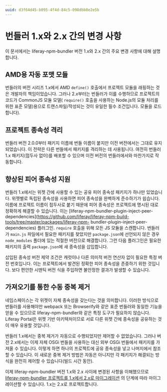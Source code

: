 ```yaml
---
uuid: d3f64d45-b095-4f4d-84c5-098dbb8e2e5b
---
```


# 번들러 1.x와 2.x 간의 변경 사항

이 문서에서는 liferay-npm-bundler 버전 1.x와 2.x 간의 주요 변경 사항에 대해 설명합니다.

## AMD용 자동 포맷 모듈

번들러의 버전 시리즈 1.x에서 AMD `define()` 호출에서 프로젝트 모듈을 래핑하는 것은 개발자의 책임이었습니다. 그러나 2.x부터는 번들러가 이를 수행하므로 프로젝트의 코드가 CommonJS 모듈 모델( `require()` 호출을 사용하는 Node.js의 모듈 처리를 위한 표준 모델)용으로 트랜스파일/작성되는 것이 유일한 필수 조건입니다. 모듈을 로드합니다).

## 프로젝트 종속성 격리

번들러 버전 2.0.0부터 패키지 이름에 번들 이름이 붙지만 이전 버전에서는 그대로 유지되었습니다. 이 전략은 다른 번들에서 패키지를 격리하는 데 사용됩니다. 여전히 번들러 1.x 패키지(접두사 없이)를 배포할 수 있으며 이전 버전의 번들러에서와 마찬가지로 작동합니다.

## 향상된 피어 종속성 지원

번들러 1.x에서는 위젯 간에 사용할 수 있는 공유 피어 종속성 패키지가 하나만 있었습니다. 위젯별로 독립된 종속성을 사용하면 피어 종속성을 완벽하게 준수하기가 쉽습니다. 이름에 프로젝트 이름이 접두사로 붙기 때문에 피어 종속성은 프로젝트에 명시된 대로 정확하게 해결할 수 있습니다. 이는 [liferay-npm-bundler-plugin-inject-peer-dependencies](https://github.com/liferay/liferay-npm-build-tools/tree/master/packages/liferay-npm- bundler-plugin-inject-peer-dependencies) 플러그인. `require` 호출을 위해 모든 JS 모듈을 스캔합니다. 번들러가 `main.js` 파일에서 필요한 패키지를 찾았지만 `package.json`에 선언되지 않은 경우 `node_modules` 폴더에 있는 적절한 버전으로 해결합니다. 그런 다음 플러그인은 필요한 패키지의 출력 `package.json`에 새 종속성을 삽입합니다.

삽입된 종속성 버전 제약 조건은 캐럿이나 다른 의미적 버전 연산자 없이 필요한 특정 버전 번호입니다. 이는 프로젝트에서 발견된 정확한 피어 종속성을 존중하기 위한 것입니다. 보다 편안한 시맨틱 버전 식을 주입하면 불안정한 결과가 발생할 수 있습니다.

## 가져오기를 통한 수동 중복 제거

네임스페이스는 각 위젯이 자체 종속성을 갖는다는 것을 의미합니다. 이러한 방식으로 번들러를 사용해야만 webpack 또는 Browserify와 같은 표준 번들러와 동일한 기능을 얻을 수 있으므로 liferay-npm-bundler와 같은 특정 도구가 필요하지 않습니다. Liferay Portal은 위젯 기반 아키텍처이므로 서로 다른 위젯 간에 종속성을 공유하는 것이 매우 유용할 것입니다.

번들러 1.x에서는 중복 제거가 자동으로 수행되었지만 제어할 수 없었습니다. 그러나 버전 2.x에서는 이제 자체 OSGi 번들을 사용하는 대신 외부 OSGi 번들에서 패키지를 가져올 수 있습니다. 이렇게 하면 하나의 프로젝트에 공유 종속성을 넣고 나머지에서 참조할 수 있습니다. 이 새로운 중복 제거 방법은 자동은 아니지만 각 패키지가 해결되는 방식을 완전히 제어할 수 있습니다(빌드 시간 동안).

이제 liferay-npm-bundler 버전 1.x와 2.x 사이에 변경된 사항을 이해했으므로 [liferay-npm-bundler 프로젝트를 1.x에서 2.x로 마이그레이션](./bundler-migration-guide/migrating-bundler-projects-intro.md) 의 단계에 따라 마이그레이션할 수 있습니다. 1.x는 2.x로 프로젝트합니다.
